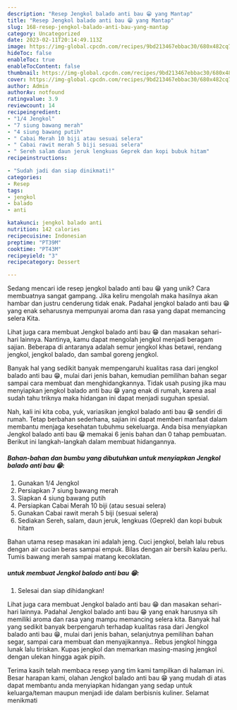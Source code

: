 ```yaml
---
description: "Resep Jengkol balado anti bau 😁 yang Mantap"
title: "Resep Jengkol balado anti bau 😁 yang Mantap"
slug: 168-resep-jengkol-balado-anti-bau-yang-mantap
category: Uncategorized
date: 2023-02-11T20:14:49.113Z
image: https://img-global.cpcdn.com/recipes/9bd213467ebbac30/680x482cq70/jengkol-balado-anti-bau-foto-resep-utama.jpg
hideToc: false
enableToc: true
enableTocContent: false
thumbnail: https://img-global.cpcdn.com/recipes/9bd213467ebbac30/680x482cq70/jengkol-balado-anti-bau-foto-resep-utama.jpg
cover: https://img-global.cpcdn.com/recipes/9bd213467ebbac30/680x482cq70/jengkol-balado-anti-bau-foto-resep-utama.jpg
author: Admin
authorAv: notfound
ratingvalue: 3.9
reviewcount: 14
recipeingredient:
- "1/4 Jengkol"
- "7 siung bawang merah"
- "4 siung bawang putih"
- " Cabai Merah 10 biji atau sesuai selera"
- " Cabai rawit merah 5 biji sesuai selera"
- " Sereh salam daun jeruk lengkuas Geprek dan kopi bubuk hitam"
recipeinstructions:

- "Sudah jadi dan siap dinikmati!"
categories:
- Resep
tags:
- jengkol
- balado
- anti

katakunci: jengkol balado anti 
nutrition: 142 calories
recipecuisine: Indonesian
preptime: "PT39M"
cooktime: "PT43M"
recipeyield: "3"
recipecategory: Dessert

---
```





Sedang mencari ide resep jengkol balado anti bau 😁 yang unik? Cara membuatnya sangat gampang. Jika keliru mengolah maka hasilnya akan hambar dan justru cenderung tidak enak. Padahal jengkol balado anti bau 😁 yang enak seharusnya mempunyai aroma dan rasa yang dapat memancing selera Kita.





Lihat juga cara membuat Jengkol balado anti bau 😁 dan masakan sehari-hari lainnya. Nantinya, kamu dapat mengolah jengkol menjadi beragam sajian. Beberapa di antaranya adalah semur jengkol khas betawi, rendang jengkol, jengkol balado, dan sambal goreng jengkol.

Banyak hal yang sedikit banyak mempengaruhi kualitas rasa dari jengkol balado anti bau 😁, mulai dari jenis bahan, kemudian pemilihan bahan segar sampai cara membuat dan menghidangkannya. Tidak usah pusing jika mau menyiapkan jengkol balado anti bau 😁 yang enak di rumah, karena asal sudah tahu triknya maka hidangan ini dapat menjadi suguhan spesial.






Nah, kali ini kita coba, yuk, variasikan jengkol balado anti bau 😁 sendiri di rumah. Tetap berbahan sederhana, sajian ini dapat memberi manfaat dalam membantu menjaga kesehatan tubuhmu sekeluarga. Anda bisa menyiapkan Jengkol balado anti bau 😁 memakai 6 jenis bahan dan 0 tahap pembuatan. Berikut ini langkah-langkah dalam membuat hidangannya.

<!--inarticleads1-->

##### Bahan-bahan dan bumbu yang dibutuhkan untuk menyiapkan Jengkol balado anti bau 😁:

1. Gunakan 1/4 Jengkol
1. Persiapkan 7 siung bawang merah
1. Siapkan 4 siung bawang putih
1. Persiapkan  Cabai Merah 10 biji (atau sesuai selera)
1. Gunakan  Cabai rawit merah 5 biji (sesuai selera)
1. Sediakan  Sereh, salam, daun jeruk, lengkuas (Geprek) dan kopi bubuk hitam


Bahan utama resep masakan ini adalah jeng. Cuci jengkol, belah lalu rebus dengan air cucian beras sampai empuk. Bilas dengan air bersih kalau perlu. Tumis bawang merah sampai matang kecoklatan. 

<!--inarticleads2-->

#####  untuk membuat Jengkol balado anti bau 😁:


1. Selesai dan siap dihidangkan!

Lihat juga cara membuat Jengkol balado anti bau 😁 dan masakan sehari-hari lainnya. Padahal Jengkol balado anti bau 😁 yang enak harusnya sih memiliki aroma dan rasa yang mampu memancing selera kita. Banyak hal yang sedikit banyak berpengaruh terhadap kualitas rasa dari Jengkol balado anti bau 😁, mulai dari jenis bahan, selanjutnya pemilihan bahan segar, sampai cara membuat dan menyajikannya.. Rebus jengkol hingga lunak lalu tiriskan. Kupas jengkol dan memarkan masing-masing jengkol dengan ulekan hingga agak pipih. 

Terima kasih telah membaca resep yang tim kami tampilkan di halaman ini. Besar harapan kami, olahan Jengkol balado anti bau 😁 yang mudah di atas dapat membantu anda menyiapkan hidangan yang sedap untuk keluarga/teman maupun menjadi ide dalam berbisnis kuliner. Selamat menikmati
